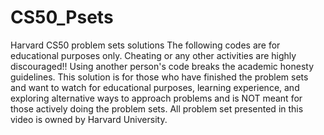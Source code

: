 # CS50_Psets
Harvard CS50 problem sets solutions
The following codes are for educational purposes only. Cheating or any other activities are highly discouraged!! Using another person's code breaks the academic honesty guidelines. This solution is for those who have finished the problem sets and want to watch for educational purposes, learning experience, and exploring alternative ways to approach problems and is NOT meant for those actively doing the problem sets. All problem set presented in this video is owned by Harvard University.
